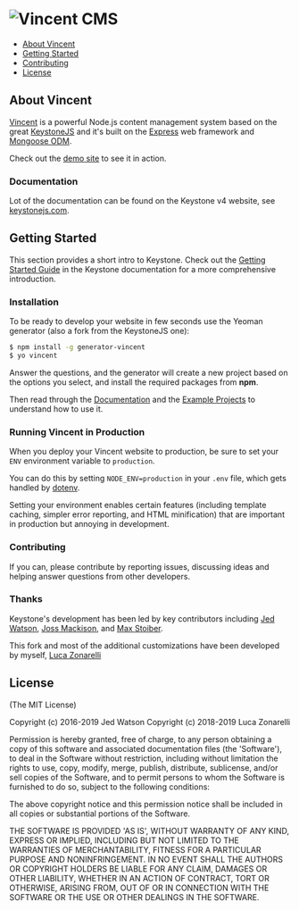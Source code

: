# ![Vincent CMS](http://v3.keystonejs.com/images/logo.svg)

- [About Vincent](#about)
- [Getting Started](#getting-started)
- [Contributing](#contributing)
- [License](#license)

## About Vincent

[Vincent](http://keystonejs.com) is a powerful Node.js content management system based on the great [KeystoneJS](http://keystonejs.com) and it's built on the [Express](https://expressjs.com/) web framework and [Mongoose ODM](http://mongoosejs.com).

Check out the [demo site](http://demo.keystonejs.com) to see it in action.

### Documentation

Lot of the documentation can be found on the Keystone v4 website, see [keystonejs.com](https://keystonejs.com).

## Getting Started

This section provides a short intro to Keystone. Check out the [Getting Started Guide](https://keystonejs.com/getting-started) in the Keystone documentation for a more comprehensive introduction.

### Installation

To be ready to develop your website in few seconds use the Yeoman generator (also a fork from the KeystoneJS one):

```bash
$ npm install -g generator-vincent
$ yo vincent
```

Answer the questions, and the generator will create a new project based on the options you select, and install the required packages from **npm**.

Then read through the [Documentation](https://keystonejs.com/documentation) and the [Example Projects](http://v3.keystonejs.com/examples) to understand how to use it.

### Running Vincent in Production

When you deploy your Vincent website to production, be sure to set your `ENV` environment variable to `production`.

You can do this by setting `NODE_ENV=production` in your `.env` file, which gets handled by [dotenv](https://github.com/motdotla/dotenv).

Setting your environment enables certain features (including template caching, simpler error reporting, and HTML minification) that are important in production but annoying in development.


### Contributing

If you can, please contribute by reporting issues, discussing ideas and helping answer questions from other developers.


### Thanks

Keystone's development has been led by key contributors including [Jed Watson](https://github.com/JedWatson), [Joss Mackison](https://github.com/jossmac), and [Max Stoiber](https://github.com/mxstbr).

This fork and most of the additional customizations have been developed by myself, [Luca Zonarelli](https://github.com/lukezona)

## License

(The MIT License)

Copyright (c) 2016-2019 Jed Watson
Copyright (c) 2018-2019 Luca Zonarelli

Permission is hereby granted, free of charge, to any person obtaining
a copy of this software and associated documentation files (the
'Software'), to deal in the Software without restriction, including
without limitation the rights to use, copy, modify, merge, publish,
distribute, sublicense, and/or sell copies of the Software, and to
permit persons to whom the Software is furnished to do so, subject to
the following conditions:

The above copyright notice and this permission notice shall be
included in all copies or substantial portions of the Software.

THE SOFTWARE IS PROVIDED 'AS IS', WITHOUT WARRANTY OF ANY KIND,
EXPRESS OR IMPLIED, INCLUDING BUT NOT LIMITED TO THE WARRANTIES OF
MERCHANTABILITY, FITNESS FOR A PARTICULAR PURPOSE AND NONINFRINGEMENT.
IN NO EVENT SHALL THE AUTHORS OR COPYRIGHT HOLDERS BE LIABLE FOR ANY
CLAIM, DAMAGES OR OTHER LIABILITY, WHETHER IN AN ACTION OF CONTRACT,
TORT OR OTHERWISE, ARISING FROM, OUT OF OR IN CONNECTION WITH THE
SOFTWARE OR THE USE OR OTHER DEALINGS IN THE SOFTWARE.
